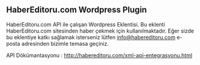 ## HaberEditoru.com Wordpress Plugin
HaberEditoru.com API ile çalışan Wordpress Eklentisi. 
Bu eklenti HaberEditoru.com sitesinden haber çekmek için kullanılmaktadır. Eğer sizde bu eklentiye katkı sağlamak isterseniz lütfen info@habereditoru.com e-posta adresinden bizimle temasa geçiniz.

API Dökümantasyonu : http://habereditoru.com/xml-api-entegrasyonu.html
